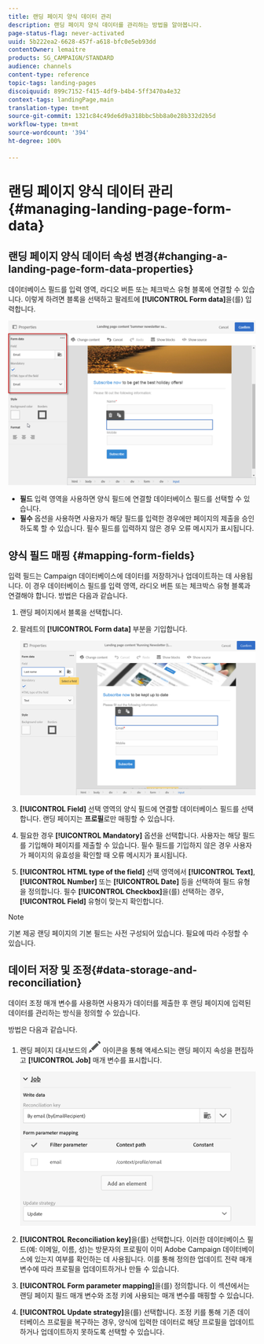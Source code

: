 ```yaml
---
title: 랜딩 페이지 양식 데이터 관리
description: 랜딩 페이지 양식 데이터를 관리하는 방법을 알아봅니다.
page-status-flag: never-activated
uuid: 5b222ea2-6628-457f-a618-bfc0e5eb93dd
contentOwner: lemaitre
products: SG_CAMPAIGN/STANDARD
audience: channels
content-type: reference
topic-tags: landing-pages
discoiquuid: 899c7152-f415-4df9-b4b4-5ff3470a4e32
context-tags: landingPage,main
translation-type: tm+mt
source-git-commit: 1321c84c49de6d9a318bbc5bb8a0e28b332d2b5d
workflow-type: tm+mt
source-wordcount: '394'
ht-degree: 100%

---
```



# 랜딩 페이지 양식 데이터 관리{#managing-landing-page-form-data}

## 랜딩 페이지 양식 데이터 속성 변경{#changing-a-landing-page-form-data-properties}

데이터베이스 필드를 입력 영역, 라디오 버튼 또는 체크박스 유형 블록에 연결할 수 있습니다. 이렇게 하려면 블록을 선택하고 팔레트에 **[!UICONTROL Form data]**&#x200B;을(를) 입력합니다.

![](assets/delivery_content_9.png)

* **필드** 입력 영역을 사용하면 양식 필드에 연결할 데이터베이스 필드를 선택할 수 있습니다.
* **필수** 옵션을 사용하면 사용자가 해당 필드를 입력한 경우에만 페이지의 제출을 승인하도록 할 수 있습니다. 필수 필드를 입력하지 않은 경우 오류 메시지가 표시됩니다.

## 양식 필드 매핑 {#mapping-form-fields}

입력 필드는 Campaign 데이터베이스에 데이터를 저장하거나 업데이트하는 데 사용됩니다. 이 경우 데이터베이스 필드를 입력 영역, 라디오 버튼 또는 체크박스 유형 블록과 연결해야 합니다. 방법은 다음과 같습니다.

1. 랜딩 페이지에서 블록을 선택합니다.
1. 팔레트의 **[!UICONTROL Form data]** 부분을 기입합니다.

   ![](assets/editing_lp_content_4.png)

1. **[!UICONTROL Field]** 선택 영역의 양식 필드에 연결할 데이터베이스 필드를 선택합니다. 랜딩 페이지는 **프로필**&#x200B;로만 매핑할 수 있습니다.

1. 필요한 경우 **[!UICONTROL Mandatory]** 옵션을 선택합니다. 사용자는 해당 필드를 기입해야 페이지를 제출할 수 있습니다. 필수 필드를 기입하지 않은 경우 사용자가 페이지의 유효성을 확인할 때 오류 메시지가 표시됩니다.

1. **[!UICONTROL HTML type of the field]** 선택 영역에서 **[!UICONTROL Text]**, **[!UICONTROL Number]** 또는 **[!UICONTROL Date]** 등을 선택하여 필드 유형을 정의합니다.
필수 **[!UICONTROL Checkbox]**&#x200B;을(를) 선택하는 경우, **[!UICONTROL Field]** 유형이 맞는지 확인합니다.

>[!NOTE]
>
>기본 제공 랜딩 페이지의 기본 필드는 사전 구성되어 있습니다. 필요에 따라 수정할 수 있습니다.

## 데이터 저장 및 조정{#data-storage-and-reconciliation}

데이터 조정 매개 변수를 사용하면 사용자가 데이터를 제출한 후 랜딩 페이지에 입력된 데이터를 관리하는 방식을 정의할 수 있습니다.

방법은 다음과 같습니다.

1. 랜딩 페이지 대시보드의 ![](assets/edit_darkgrey-24px.png) 아이콘을 통해 액세스되는 랜딩 페이지 속성을 편집하고 **[!UICONTROL Job]** 매개 변수를 표시합니다.

   ![](assets/lp_parameters_4.png)

1. **[!UICONTROL Reconciliation key]**&#x200B;을(를) 선택합니다. 이러한 데이터베이스 필드(예: 이메일, 이름, 성)는 방문자의 프로필이 이미 Adobe Campaign 데이터베이스에 있는지 여부를 확인하는 데 사용됩니다. 이를 통해 정의한 업데이트 전략 매개 변수에 따라 프로필을 업데이트하거나 만들 수 있습니다.
1. **[!UICONTROL Form parameter mapping]**&#x200B;을(를) 정의합니다. 이 섹션에서는 랜딩 페이지 필드 매개 변수와 조정 키에 사용되는 매개 변수를 매핑할 수 있습니다.
1. **[!UICONTROL Update strategy]**&#x200B;을(를) 선택합니다. 조정 키를 통해 기존 데이터베이스 프로필을 복구하는 경우, 양식에 입력한 데이터로 해당 프로필을 업데이트하거나 업데이트하지 못하도록 선택할 수 있습니다.
